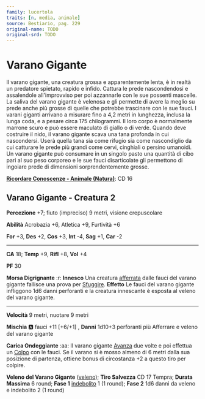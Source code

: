 ```yaml
---
family: lucertola
traits: [n, media, animale]
source: Bestiario, pag. 229
original-name: TODO
original-srd: TODO
---
```


# Varano Gigante

Il varano gigante, una creatura grossa e apparentemente lenta, è in realtà un predatore spietato, rapido e infido. Cattura le prede nascondendosi e assalendole all'improvviso per poi azzannarle con le sue possenti mascelle. La saliva del varano gigante è velenosa e gli permette di avere la meglio su prede anche più grosse di quelle che potrebbe trascinare con le sue fauci. I varani giganti arrivano a misurare fino a 4,2 metri in lunghezza, inclusa la lunga coda, e a pesare circa 175 chilogrammi. Il loro corpo è normalmente marrone scuro e può essere maculato di giallo o di verde. Quando deve costruire il nido, il varano gigante scava una tana profonda in cui nascondersi. Userà quella tana sia come rifugio sia come nascondiglio da cui catturare le prede più grandi come cervi, cinghiali o persino umanoidi. Un varano gigante può consumare in un singolo pasto una quantità di cibo pari al suo peso corporeo e le sue fauci disarticolate gli permettono di ingoiare prede di dimensioni sorprendentemente grosse.

**[Ricordare Conoscenze - Animale (Natura)](/azioni/ricordare-conoscenze)**: CD 16

## Varano Gigante - Creatura 2

**Percezione** +7; fiuto (impreciso) 9 metri, visione crepuscolare

**Abilità** Acrobazia +6, Atletica +9, Furtività +6

**For** +3, **Des** +2, **Cos** +3, **Int** -4, **Sag** +1, **Car** -2

***

**CA** 18; **Temp** +9, **Rifl** +8, **Vol** +4

**PF** 30

**Morsa Digrignante** :r: **Innesco** Una creatura [afferrata](/condizioni/afferrato) dalle fauci del varano gigante fallisce una prova per [Sfuggire](/azioni/sfuggire). **Effetto** Le fauci del varano gigante infliggono 1d6 danni perforanti e la creatura innescante è esposta al veleno del varano gigante.

***

**Velocità** 9 metri, nuotare 9 metri

**Mischia** :a: fauci +11 \[+6/+1] , **Danni** 1d10+3 perforanti più Afferrare e veleno del varano gigante

**Carica Ondeggiante** :aa:  Il varano gigante [Avanza](/azioni/avanzare) due volte e poi effettua un [Colpo](/azioni/colpire) con le fauci. Se il varano si è mosso almeno di 6 metri dalla sua posizione di partenza, ottiene bonus di circostanza +2 a questo tiro per colpire.

**Veleno del Varano Gigante** ([veleno](/tratti/veleno)); **Tiro Salvezza** CD 17 Tempra; **Durata Massima** 6 round; **Fase 1** [indebolito](/condizioni/indebolito) 1 (1 round); **Fase 2** 1d6 danni da veleno e indebolito 2 (1 round)
